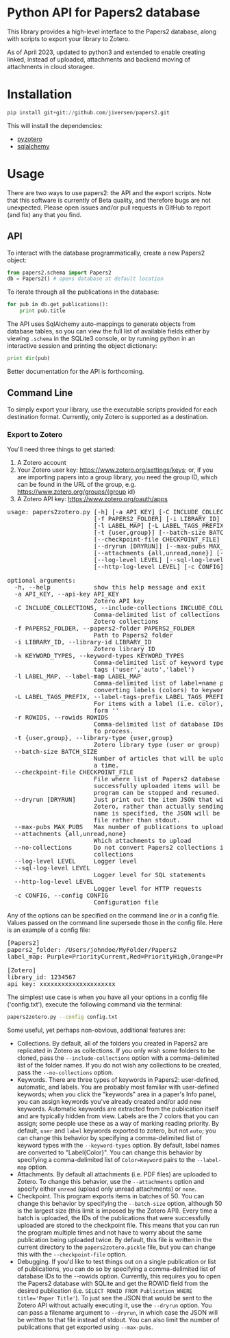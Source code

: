 # Python API for Papers2 database

This library provides a high-level interface to the Papers2 database, along with scripts to export your library to Zotero.

As of April 2023, updated to python3 and extended to enable creating linked, instead of uploaded, attachments and backend moving of attachments in cloud storagee.

# Installation

```python
pip install git+git://github.com/jiversen/papers2.git
```

This will install the dependencies:

* [pyzotero](https://github.com/urschrei/pyzotero)
* [sqlalchemy](http://www.sqlalchemy.org/)

# Usage

There are two ways to use papers2: the API and the export scripts. Note that this software is currently of Beta quality, and therefore bugs are not unexpected. Please open issues and/or pull requests in GitHub to report (and fix) any that you find.

## API

To interact with the database programmatically, create a new Papers2 object:

```python
from papers2.schema import Papers2
db = Papers2() # opens database at default location
```

To iterate through all the publications in the database:

```python
for pub in db.get_publications():
    print pub.title
```

The API uses SqlAlchemy auto-mappings to generate objects from database tables, so you can view the full list of available fields either by viewing `.schema` in the SQLite3 console, or by running python in an interactive session and printing the object dictionary:

```python
print dir(pub)
```

Better documentation for the API is forthcoming.

## Command Line

To simply export your library, use the executable scripts provided for each destination format. Currently, only Zotero is supported as a destination.

### Export to Zotero

You'll need three things to get started:

1. A Zotero account
2. Your Zotero user key: https://www.zotero.org/settings/keys; or, if you are importing papers into a group library, you need the group ID, which can be found in the URL of the group, e.g. https://www.zotero.org/groups/{group id}
3. A Zotero API key: https://www.zotero.org/oauth/apps

<pre>
usage: papers2zotero.py [-h] [-a API_KEY] [-C INCLUDE_COLLECTIONS]
                        [-f PAPERS2_FOLDER] [-i LIBRARY_ID] [-k KEYWORD_TYPES]
                        [-l LABEL_MAP] [-L LABEL_TAGS_PREFIX] [-r ROWIDS]
                        [-t {user,group}] [--batch-size BATCH_SIZE]
                        [--checkpoint-file CHECKPOINT_FILE]
                        [--dryrun [DRYRUN]] [--max-pubs MAX_PUBS]
                        [--attachments {all,unread,none}] [--no-collections]
                        [--log-level LEVEL] [--sql-log-level LEVEL]
                        [--http-log-level LEVEL] [-c CONFIG]

optional arguments:
  -h, --help            show this help message and exit
  -a API_KEY, --api-key API_KEY
                        Zotero API key
  -C INCLUDE_COLLECTIONS, --include-collections INCLUDE_COLLECTIONS
                        Comma-delimited list of collections to convert into
                        Zotero collections
  -f PAPERS2_FOLDER, --papers2-folder PAPERS2_FOLDER
                        Path to Papers2 folder
  -i LIBRARY_ID, --library-id LIBRARY_ID
                        Zotero library ID
  -k KEYWORD_TYPES, --keyword-types KEYWORD_TYPES
                        Comma-delimited list of keyword types to convert into
                        tags ('user','auto','label')
  -l LABEL_MAP, --label-map LABEL_MAP
                        Comma-delimited list of label=name pairs for
                        converting labels (colors) to keywords
  -L LABEL_TAGS_PREFIX, --label-tags-prefix LABEL_TAGS_PREFIX
                        For items with a label (i.e. color), add a tag of the
                        form '<prefix><color>'
  -r ROWIDS, --rowids ROWIDS
                        Comma-delimited list of database IDs of publications
                        to process.
  -t {user,group}, --library-type {user,group}
                        Zotero library type (user or group)
  --batch-size BATCH_SIZE
                        Number of articles that will be uploaded to Zotero at
                        a time.
  --checkpoint-file CHECKPOINT_FILE
                        File where list of Papers2 database IDs for
                        successfully uploaded items will be stored so that the
                        program can be stopped and resumed.
  --dryrun [DRYRUN]     Just print out the item JSON that will be sent to
                        Zotero, rather than actually sending it. If a file
                        name is specified, the JSON will be written to the
                        file rather than stdout.
  --max-pubs MAX_PUBS   Max number of publications to upload.
  --attachments {all,unread,none}
                        Which attachments to upload
  --no-collections      Do not convert Papers2 collections into Zotero
                        collections
  --log-level LEVEL     Logger level
  --sql-log-level LEVEL
                        Logger level for SQL statements
  --http-log-level LEVEL
                        Logger level for HTTP requests
  -c CONFIG, --config CONFIG
                        Configuration file
</pre>

Any of the options can be specified on the command line *or* in a config file. Values passed on the command line supersede those in the config file. Here is an example of a config file:

<pre>
[Papers2]
papers2_folder: /Users/johndoe/MyFolder/Papers2
label_map: Purple=PriorityCurrent,Red=PriorityHigh,Orange=PriorityMedium,Yellow=PriorityLow

[Zotero]
library_id: 1234567
api_key: xxxxxxxxxxxxxxxxxxxxx
</pre>

The simplest use case is when you have all your options in a config file ('config.txt'), execute the following command via the terminal:

```sh
papers2zotero.py --config config.txt
```

Some useful, yet perhaps non-obvious, additional features are:

* Collections. By default, all of the folders you created in Papers2 are replicated in Zotero as collections. If you only wish some folders to be cloned, pass the `--include-collections` option with a comma-delimited list of the folder names. If you do not wish any collections to be created, pass the `--no-collections` option.
* Keywords. There are three types of keywords in Papers2: user-defined, automatic, and labels. You are probably most familiar with user-defined keywords; when you click the "keywords" area in a paper's Info panel, you can assign keywords you've already created and/or add new keywords. Automatic keywords are extracted from the publication itself and are typically hidden from view. Labels are the 7 colors that you can assign; some people use these as a way of marking reading priority. By default, `user` and `label` keywords exported to zotero, but not `auto`; you can change this behavior by specifying a comma-delimited list of keyword types with the `--keyword-types` option. By default, label names are converted to "Label{Color}". You can change this behavior by specifying a comma-delimited list of `Color=Keyword` pairs to the `--label-map` option.
* Attachments. By default all attachments (i.e. PDF files) are uploaded to Zotero. To change this behavior, use the `--attachments` option and specify either `unread` (upload only unread attachments) or `none`.
* Checkpoint. This program exports items in batches of 50. You can change this behavior by specifying the `--batch-size` option, although 50 is the largest size (this limit is imposed by the Zotero API). Every time a batch is uploaded, the IDs of the publications that were successfully uploaded are stored to the checkpoint file. This means that you can run the program multiple times and not have to worry about the same publication being uploaded twice. By default, this file is written in the current directory to the `papers2zotero.pickle` file, but you can change this with the `--checkpoint-file` option.
* Debugging. If you'd like to test things out on a single publication or list of publications, you can do so by specifying a comma-delimited list of database IDs to the --rowids option. Currently, this requires you to open the Papers2 database with SQLite and get the ROWID field from the desired publication (i.e. `SELECT ROWID FROM Publication WHERE title='Paper Title'`). To just see the JSON that would be sent to the Zotero API without actually executing it, use the `--dryrun` option. You can pass a filename argument to `--dryrun`, in which case the JSON will be written to that file instead of stdout. You can also limit the number of publications that get exported using `--max-pubs`.
